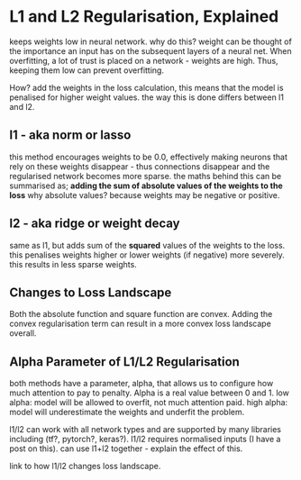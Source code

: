 # L1 and L2 Regularisation, Explained

keeps weights low in neural network. why do this? weight can be thought of the importance an input has on the subsequent layers of a neural net. When overfitting, a lot of trust is placed on a network - weights are high. Thus, keeping them low can prevent overfitting.

How? add the weights in the loss calculation, this means that the model is penalised for higher weight values. the way this is done differs between l1 and l2.

## l1 - aka norm or lasso
this method encourages weights to be 0.0, effectively making neurons that rely on these weights disappear - thus connections disappear and the regularised network becomes more sparse. the maths behind this can be summarised as; **adding the sum of absolute values of the weights to the loss** why absolute values? because weights may be negative or positive.

## l2 - aka ridge or weight decay
same as l1, but adds sum of the **squared** values of the weights to the loss. this penalises weights higher or lower weights (if negative) more severely. this results in less sparse weights.

## Changes to Loss Landscape
Both the absolute function and square function are convex. Adding the convex regularisation term can result in a more convex loss landscape overall.

## Alpha Parameter of L1/L2 Regularisation
both methods have a parameter, alpha, that allows us to configure how much attention to pay to penalty. Alpha is a real value between 0 and 1.
low alpha: model will be allowed to overfit, not much attention paid.
high alpha: model will underestimate the weights and underfit the problem.

l1/l2 can work with all network types and are supported by many libraries including (tf?, pytorch?, keras?).
l1/l2 requires normalised inputs (I have a post on this).
can use l1+l2 together - explain the effect of this.



link to how l1/l2 changes loss landscape.
